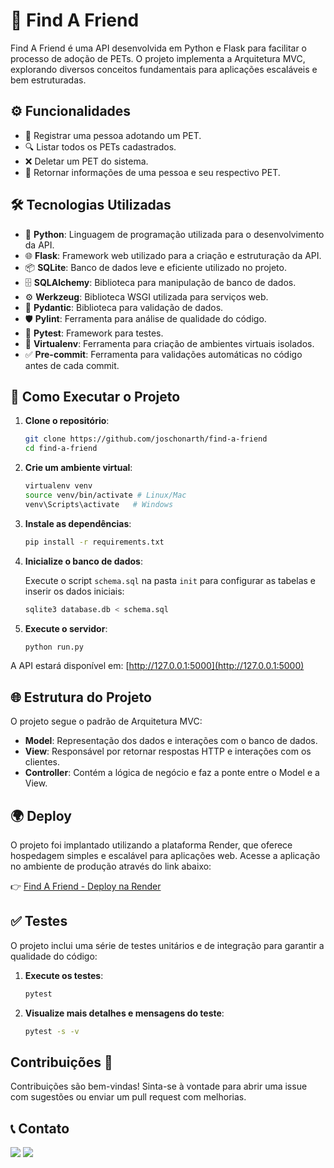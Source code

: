 # 🐶 Find A Friend

Find A Friend é uma API desenvolvida em Python e Flask para facilitar o processo de adoção de PETs. O projeto implementa a Arquitetura MVC, explorando diversos conceitos fundamentais para aplicações escaláveis e bem estruturadas.

## ⚙️ Funcionalidades

- 📝 Registrar uma pessoa adotando um PET.
- 🔍 Listar todos os PETs cadastrados.
- ❌ Deletar um PET do sistema.
- 🔧 Retornar informações de uma pessoa e seu respectivo PET.

## 🛠️ Tecnologias Utilizadas

- 🐍 **Python**: Linguagem de programação utilizada para o desenvolvimento da API.
- 🌐 **Flask**: Framework web utilizado para a criação e estruturação da API.
- 📦 **SQLite**: Banco de dados leve e eficiente utilizado no projeto.
- 🗄️ **SQLAlchemy**: Biblioteca para manipulação de banco de dados.
- ⚙️ **Werkzeug**: Biblioteca WSGI utilizada para serviços web.
- 📏 **Pydantic**: Biblioteca para validação de dados.
- 🛡️ **Pylint**: Ferramenta para análise de qualidade do código.
- 🧪 **Pytest**: Framework para testes.
- 🌱 **Virtualenv**: Ferramenta para criação de ambientes virtuais isolados.
- ✅ **Pre-commit**: Ferramenta para validações automáticas no código antes de cada commit.

## 🚀 Como Executar o Projeto

1. **Clone o repositório**:

   ```bash
   git clone https://github.com/joschonarth/find-a-friend
   cd find-a-friend
   ```

2. **Crie um ambiente virtual**:

   ```bash
   virtualenv venv
   source venv/bin/activate # Linux/Mac
   venv\Scripts\activate   # Windows
   ```

3. **Instale as dependências**:

   ```bash
   pip install -r requirements.txt
   ```

4. **Inicialize o banco de dados**:

    Execute o script `schema.sql` na pasta `init` para configurar as tabelas e inserir os dados iniciais:

    ```bash
    sqlite3 database.db < schema.sql
    ```

5. **Execute o servidor**:

   ```bash
   python run.py
   ```

A API estará disponível em: [http://127.0.0.1:5000](http://127.0.0.1:5000)

## 🌐 Estrutura do Projeto

O projeto segue o padrão de Arquitetura MVC:

- **Model**: Representação dos dados e interações com o banco de dados.
- **View**: Responsável por retornar respostas HTTP e interações com os clientes.
- **Controller**: Contém a lógica de negócio e faz a ponte entre o Model e a View.

## 🌍 Deploy

O projeto foi implantado utilizando a plataforma Render, que oferece hospedagem simples e escalável para aplicações web. Acesse a aplicação no ambiente de produção através do link abaixo:

👉 [Find A Friend - Deploy na Render](https://find-a-friend.onrender.com)

## ✅ Testes

O projeto inclui uma série de testes unitários e de integração para garantir a qualidade do código:

1. **Execute os testes**:

   ```bash
   pytest
   ```

2. **Visualize mais detalhes e mensagens do teste**:

   ```bash
   pytest -s -v
   ```

## Contribuições 🌟

Contribuições são bem-vindas! Sinta-se à vontade para abrir uma issue com sugestões ou enviar um pull request com melhorias.

## 📞 Contato 

<div>
    <a href="https://www.linkedin.com/in/joschonarth/" target="_blank"><img src="https://img.shields.io/badge/LinkedIn-0077B5?style=for-the-badge&logo=linkedin&logoColor=white" target="_blank"></a>
    <a href="mailto:joschonarth@gmail.com" target="_blank"><img src="https://img.shields.io/badge/Gmail-D14836?style=for-the-badge&logo=gmail&logoColor=white" target="_blank"></a>
</div>